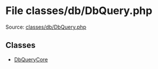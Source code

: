 File classes/db/DbQuery.php
=========

Source: [classes/db/DbQuery.php](https://github.com/PrestaShop/PrestaShop/blob/1.5.0.2/classes/db/DbQuery.php)


Classes
-------

* [DbQueryCore](class.DbQueryCore.md)

